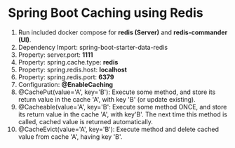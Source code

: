 <h1>Spring Boot Caching using Redis</h1>
<ol>
    <li>Run included docker compose for <b>redis (Server)</b> and <b>redis-commander (UI)</b>.</li>
    <li>Dependency Import: spring-boot-starter-data-redis</li>
    <li>Property: server.port: <b>1111</b></li>    
    <li>Property: spring.cache.type: <b>redis</b></li>
    <li>Property: spring.redis.host: <b>localhost</b></li>
    <li>Property: spring.redis.port: <b>6379</b></li>
    <li>Configuration: <b>@EnableCaching</b></li>
    <li>@CachePut(value='A', key='B'): Execute some method, and store its return value in the cache 'A', with key 'B' (or update existing).</li>
    <li>@Cacheable(value='A', key='B': Execute some method ONCE, and store its return value in the cache 'A', with key'B'. The next time this method is called, cached value is returned automatically.</li>
    <li>@CacheEvict(value='A', key='B'): Execute method and delete cached value from cache 'A', having key 'B'.</li>
</ol>